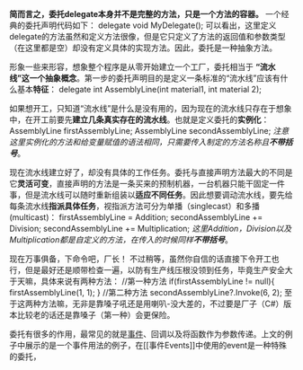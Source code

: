 **简而言之，委托delegate本身并不是完整的方法，只是一个方法的容器。**
一个经典的委托声明代码如下：
	delegate void MyDelegate();
可以看出，这里定义delegate的方法虽然和定义方法很像，但是它只定义了方法的返回值和参数类型（在这里都是空）却没有定义具体的实现方法。因此，委托是一种抽象方法。

形象一些来形容，想象整个程序是从零开始建立一个工厂，委托相当于 **“流水线”这一个抽象概念**。第一步的委托声明目的是定义一条标准的“流水线”应该有什么基本**特征**：
	delegate int AssemblyLine(int material1, int material 2);

如果想开工，只知道“流水线”是什么是没有用的，因为现在的流水线只存在于想象中，在开工前要先**建立几条真实存在的流水线**。也就是定义委托的**实例化**：
	AssemblyLine firstAssemblyLine;
	AssemblyLine secondAssemblyLine;
*注意这里实例化的方法和给变量赋值的语法相同，只需要传入制定的方法名称且**不带括号***。

现在流水线建立好了，却没有具体的工作任务。委托与直接声明方法最大的不同是它**灵活可变**，直接声明的方法是一条买来的预制机器，一台机器只能干固定一件事，但是流水线可以随时重新组装以**适应不同任务**。因此想要调动流水线，要先给每条流水线**指派具体任务**，视指派方法可分为单播（singlecast）和多播(multicast)：
	firstAssemblyLine  = Addition;
	secondAssemblyLine += Division;
	secondAssemblyLine += Multiplication;
*这里Addition，Division以及Multiplication都是自定义的方法，在传入的时候同样**不带括号***。

现在万事俱备，下命令吧，厂长！
不过稍等，虽然你自信的话直接下令开工也行，但是最好还是顺带检查一遍，以防有生产线压根没领到任务，毕竟生产安全大于天嘛，具体来说有两种方法：
	//第一种方法
	if(firstAssemblyLine != null){
		firstAssemblyLine(1, 1);
	}
	//第二种方法
	secondAssemblyLine?.Invoke(6, 2);
至于这两种方法嘛，无非是靠嗓子吼还是用喇叭-没大差的，不过要是厂子（C#）版本比较老的话还是靠嗓子（第一种）会更保险。

委托有很多的作用，最常见的就是[事件](事件Events)、回调以及将函数作为参数传递。上文的例子中展示的是一个事件用法的例子，在[[事件Events]]中使用的event是一种特殊的委托，